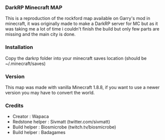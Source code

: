 ### DarkRP Minecraft MAP

This is a reproduction of the rockford map available on Garry's mod in minecraft, it was originally made to make a DarkRP server for MC but as it was taking me a lot of time i couldn't finish the build but only few parts are missing and the main city is done.

### Installation

Copy the darkrp folder into your minecraft saves location (should be ~/.minecraft/saves)

### Version

This map was made with vanilla Minecraft 1.8.8, if you want to use a newer version you may have to convert the world.

### Credits

- Creator : Wapaca
- Redstone helper : Sivmatt (twitter.com/sivmatt)
- Build helper : Biosmicrobe (twitch.tv/biosmicrobe)
- Build helper : Badagames
